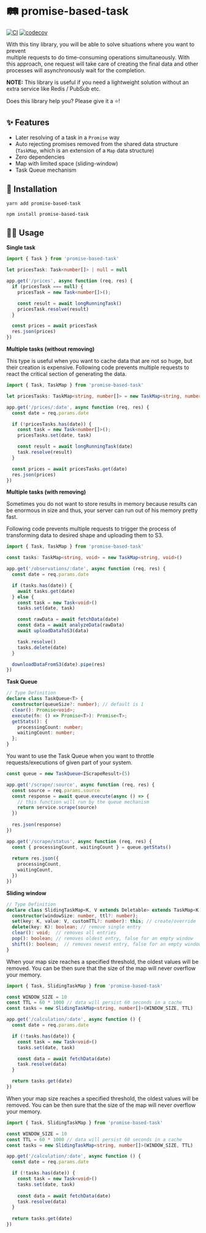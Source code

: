 # 🛤 promise-based-task

[![CI](https://github.com/Tomas2D/promise-based-task/actions/workflows/node.js.yml/badge.svg?branch=main)](https://github.com/Tomas2D/promise-based-task/actions/workflows/node.js.yml)
[![codecov](https://codecov.io/gh/Tomas2D/promise-based-task/branch/main/graph/badge.svg?token=SQA7VM6XIV)](https://codecov.io/gh/Tomas2D/promise-based-task)

With this tiny library, you will be able to solve situations where you want to prevent  
multiple requests to do time-consuming operations simultaneously.
With this approach, one request will take care of creating the final data and other processes
will asynchronously wait for the completion. 

**NOTE:** This library is useful if you need a lightweight solution without an extra service like Redis / PubSub etc.

Does this library help you? Please give it a ⭐️!

## ✨️ Features

- Later resolving of a task in a `Promise` way
- Auto rejecting promises removed from the shared data structure (`TaskMap`, which is an extension of a `Map` data structure)
- Zero dependencies
- Map with limited space (sliding-window)
- Task Queue mechanism

## 🚀 Installation

```
yarn add promise-based-task
```
```
npm install promise-based-task
```

## 🤘🏻 Usage

**Single task**
```typescript
import { Task } from 'promise-based-task'

let pricesTask: Task<number[]> | null = null

app.get('/prices', async function (req, res) {
  if (pricesTask === null) {
    pricesTask = new Task<number[]>();

    const result = await longRunningTask()
    pricesTask.resolve(result)
  }

  const prices = await pricesTask
  res.json(prices)
})
```

**Multiple tasks (without removing)**

This type is useful when you want to cache data that are not so huge, but
their creation is expensive. Following code prevents multiple requests to react the
critical section of generating the data.

```typescript
import { Task, TaskMap } from 'promise-based-task'

let pricesTasks: TaskMap<string, number[]> = new TaskMap<string, number[]>()

app.get('/prices/:date', async function (req, res) {
  const date = req.params.date

  if (!pricesTasks.has(date)) {
    const task = new Task<number[]>();
    pricesTasks.set(date, task)

    const result = await longRunningTask(date)
    task.resolve(result)
  }

  const prices = await pricesTasks.get(date)
  res.json(prices)
})
```

**Multiple tasks (with removing)**

Sometimes you do not want to store results in memory because results can be enormous in size
and thus, your server can run out of his memory pretty fast.

Following code prevents multiple requests to trigger the process of transforming data to
desired shape and uploading them to S3.

```typescript
import { Task, TaskMap } from 'promise-based-task'

const tasks: TaskMap<string, void> = new TaskMap<string, void>()

app.get('/observations/:date', async function (req, res) {
  const date = req.params.date

  if (tasks.has(date)) {
    await tasks.get(date)
  } else {
    const task = new Task<void>()
    tasks.set(date, task)

    const rawData = await fetchData(date)
    const data = await analyzeData(rawData)
    await uploadDataToS3(data)

    task.resolve()
    tasks.delete(date)
  }

  downloadDataFromS3(date).pipe(res)
})
```

**Task Queue**

```typescript
// Type Definition
declare class TaskQueue<T> {
  constructor(queueSize?: number); // default is 1
  clear(): Promise<void>;
  execute(fn: () => Promise<T>): Promise<T>;
  getStats(): {
    processingCount: number;
    waitingCount: number;
  };
}
```

You want to use the Task Queue when you want to throttle requests/executions of given part of your system.

```typescript
const queue = new TaskQueue<IScrapeResult>(5)

app.get('/scrape/:source', async function (req, res) {
  const source = req.params.source
  const response = await queue.execute(async () => {
    // this function will run by the queue mechanism
    return service.scrape(source)
  })
  
  res.json(response)
})

app.get('/scrape/status', async function (req, res) {
  const { processingCount, waitingCount } = queue.getStats()
  
  return res.json({
    processingCount,
    waitingCount,
  })
})
```

**Sliding window**
```typescript
// Type Definition
declare class SlidingTaskMap<K, V extends Deletable> extends TaskMap<K, V> {
  constructor(windowSize: number, ttl?: number);
  set(key: K, value: V, customTTL?: number): this; // create/override 
  delete(key: K): boolean; // remove single entry
  clear(): void;  // removes all entries
  pop(): boolean; // removes oldest entry, false for an empty window
  shift(): boolean;  // removes newest entry, false for an empty window
}
```

When your map size reaches a specified threshold, the oldest values will be
removed. You can be then sure that the size of the map will never overflow your memory.

```typescript
import { Task, SlidingTaskMap } from 'promise-based-task'

const WINDOW_SIZE = 10
const TTL = 60 * 1000 // data will persist 60 seconds in a cache
const tasks = new SlidingTaskMap<string, number[]>(WINDOW_SIZE, TTL)

app.get('/calculation/:date', async function () {
  const date = req.params.date

  if (!tasks.has(date)) {
    const task = new Task<void>()
    tasks.set(date, task)

    const data = await fetchData(date)
    task.resolve(data)
  }

  return tasks.get(date)
})
```

When your map size reaches a specified threshold, the oldest values will be
removed. You can be then sure that the size of the map will never overflow your memory.

```typescript
import { Task, SlidingTaskMap } from 'promise-based-task'

const WINDOW_SIZE = 10
const TTL = 60 * 1000 // data will persist 60 seconds in a cache
const tasks = new SlidingTaskMap<string, number[]>(WINDOW_SIZE, TTL)

app.get('/calculation/:date', async function () {
  const date = req.params.date

  if (!tasks.has(date)) {
    const task = new Task<void>()
    tasks.set(date, task)
    
    const data = await fetchData(date)
    task.resolve(data)
  }
  
  return tasks.get(date)
})
```
